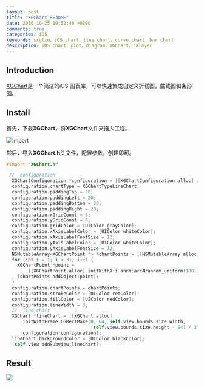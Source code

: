 ```yaml
---
layout: post
title: "XGChart_README"
date: 2016-10-25 19:52:46 +0800
comments: true
categories: iOS
keywords: sxgfxm，iOS chart，line chart，curve chart，bar chart
description: iOS chart，plot，diagram，XGChart，calayer
---
```


## Introduction

[XGChart](https://github.com/sxgfxm/XGChart)是一个简洁的iOS 图表库，可以快速集成自定义折线图，曲线图和条形图。

<!-- more -->

## Install

首先，下载**XGChart**，将**XGChart**文件夹拖入工程。

![import](http://ofj92itlz.bkt.clouddn.com/XGChart:import2.jpeg)

然后，导入**XGChart.h**头文件，配置参数，创建即可。

```objective-c
#import "XGChart.h"
```

```objective-c
 //  configuration
  XGChartConfiguration *configuration = [[XGChartConfiguration alloc] init];
  configuration.chartType = XGChartTypeLineChart;
  configuration.paddingTop = 20;
  configuration.paddingLeft = 20;
  configuration.paddingBottom = 20;
  configuration.paddingRight = 20;
  configuration.xGridCount = 3;
  configuration.yGridCount = 4;
  configuration.gridColor = [UIColor grayColor];
  configuration.xAxisLabelColor = [UIColor whiteColor];
  configuration.xAxisLabelFontSize = 12;
  configuration.yAxisLabelColor = [UIColor whiteColor];
  configuration.yAxisLabelFontSize = 12;
  NSMutableArray<XGChartPoint *> *chartPoints = [[NSMutableArray alloc] init];
  for (int i = 1; i < 31; i++) {
    XGChartPoint *point =
        [[XGChartPoint alloc] initWithX:i andY:arc4random_uniform(100)];
    [chartPoints addObject:point];
  }
  configuration.chartPoints = chartPoints;
  configuration.strokeColor = [UIColor redColor];
  configuration.fillColor = [UIColor redColor];
  configuration.lineWidth = 3;
  //  line chart
  XGChart *lineChart = [[XGChart alloc]
      initWithFrame:CGRectMake(0, 64, self.view.bounds.size.width,
                               (self.view.bounds.size.height - 64) / 3)
      configuration:configuration];
  lineChart.backgroundColor = [UIColor blackColor];
  [self.view addSubview:lineChart];

```

## Result

![](http://ofj92itlz.bkt.clouddn.com/XGChart:result2.png)


